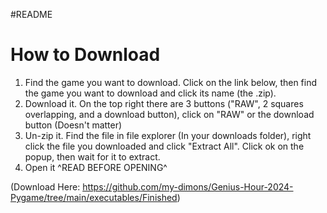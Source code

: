 #README

How to Download
=

1. Find the game you want to download. Click on the link below, then find the game you want to download and click its name (the .zip).
2. Download it. On the top right there are 3 buttons ("RAW", 2 squares overlapping, and a download button), click on "RAW" or the download button (Doesn't matter)
3. Un-zip it. Find the file in file explorer (In your downloads folder), right click the file you downloaded and click "Extract All". Click ok on the popup, then wait for it to extract.
4. Open it
^READ BEFORE OPENING^

 (Download Here: https://github.com/my-dimons/Genius-Hour-2024-Pygame/tree/main/executables/Finished)

